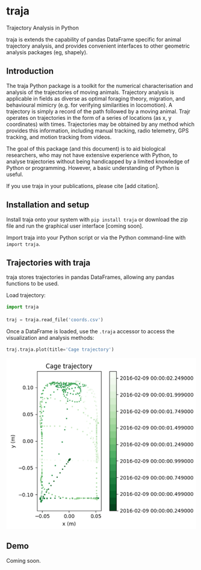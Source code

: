 # traja
Trajectory Analysis in Python

traja is extends the capability of pandas DataFrame specific for animal trajectory analysis, and provides convenient interfaces to other geometric analysis packages (eg, shapely).

## Introduction

The traja Python package is a toolkit for the numerical characterisation and analysis of the trajectories of moving animals. Trajectory analysis is applicable in fields as diverse as optimal foraging theory, migration, and behavioural mimicry (e.g. for verifying similarities in locomotion). A trajectory is simply a record of the path followed by a moving animal. Trajr operates on trajectories in the form of a series of locations (as x, y coordinates) with times. Trajectories may be obtained by any method which provides this information, including manual tracking, radio telemetry, GPS tracking, and motion tracking from videos.

The goal of this package (and this document) is to aid biological researchers, who may not have extensive experience with Python, to analyse trajectories without being handicapped by a limited knowledge of Python or programming. However, a basic understanding of Python is useful.

If you use traja in your publications, please cite [add citation].

## Installation and setup

Install traja onto your system with `pip install traja` or download the zip file and run the graphical user interface [coming soon].

Import traja into your Python script or via the Python command-line with `import traja`.

## Trajectories with traja

traja stores trajectories in pandas DataFrames, allowing any pandas functions to be used.

Load trajectory:

```python
import traja

traj = traja.read_file('coords.csv')
```

Once a DataFrame is loaded, use the `.traja` accessor to access the visualization and analysis methods:

```python
traj.traja.plot(title='Cage trajectory')
```

![dvc_screenshot](dvc_screenshot.png)

## Demo

Coming soon.
